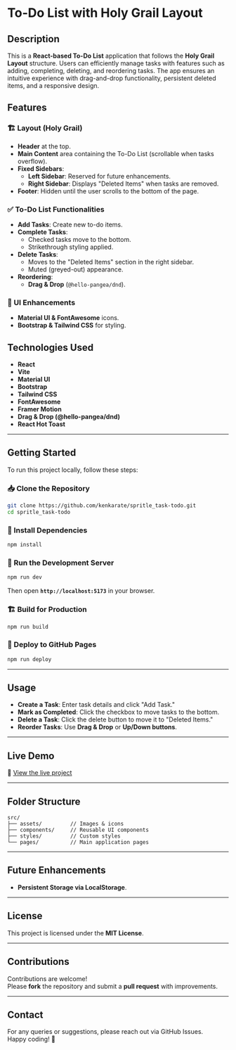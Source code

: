 # To-Do List with Holy Grail Layout

## Description

This is a **React-based To-Do List** application that follows the **Holy Grail Layout** structure. Users can efficiently manage tasks with features such as adding, completing, deleting, and reordering tasks. The app ensures an intuitive experience with drag-and-drop functionality, persistent deleted items, and a responsive design.

## Features

### 🏗 Layout (Holy Grail)
- **Header** at the top.
- **Main Content** area containing the To-Do List (scrollable when tasks overflow).
- **Fixed Sidebars**:
  - **Left Sidebar**: Reserved for future enhancements.
  - **Right Sidebar**: Displays "Deleted Items" when tasks are removed.
- **Footer**: Hidden until the user scrolls to the bottom of the page.

### ✅ To-Do List Functionalities
- **Add Tasks**: Create new to-do items.
- **Complete Tasks**:
  - Checked tasks move to the bottom.
  - Strikethrough styling applied.
- **Delete Tasks**:
  - Moves to the "Deleted Items" section in the right sidebar.
  - Muted (greyed-out) appearance.
- **Reordering**:
  - **Drag & Drop** (`@hello-pangea/dnd`).

### 🎨 UI Enhancements
- **Material UI & FontAwesome** icons.
- **Bootstrap & Tailwind CSS** for styling.

## Technologies Used

- **React**
- **Vite**
- **Material UI**
- **Bootstrap**
- **Tailwind CSS**
- **FontAwesome**
- **Framer Motion**
- **Drag & Drop (@hello-pangea/dnd)**
- **React Hot Toast**

---

## Getting Started

To run this project locally, follow these steps:

### 📥 Clone the Repository
```sh
git clone https://github.com/kenkarate/spritle_task-todo.git
cd spritle_task-todo
```

### 📌 Install Dependencies
```sh
npm install
```

### 🏃 Run the Development Server
```sh
npm run dev
```
Then open **`http://localhost:5173`** in your browser.

### 🏗 Build for Production
```sh
npm run build
```

### 🚀 Deploy to GitHub Pages
```sh
npm run deploy
```

---

## Usage

- **Create a Task**: Enter task details and click "Add Task."
- **Mark as Completed**: Click the checkbox to move tasks to the bottom.
- **Delete a Task**: Click the delete button to move it to "Deleted Items."
- **Reorder Tasks**: Use **Drag & Drop** or **Up/Down buttons**.

---

## Live Demo

🔗 [View the live project]([https://kenkarate.github.io/spritle_task-todo](https://balascripts.github.io/spritle_task-todo/))

---

## Folder Structure

```
src/
├── assets/         // Images & icons
├── components/     // Reusable UI components
├── styles/         // Custom styles
└── pages/          // Main application pages
```

---

## Future Enhancements

- **Persistent Storage via LocalStorage**.

---

## License

This project is licensed under the **MIT License**.

---

## Contributions

Contributions are welcome!  
Please **fork** the repository and submit a **pull request** with improvements.

---

## Contact

For any queries or suggestions, please reach out via GitHub Issues.  
Happy coding! 🚀

